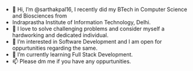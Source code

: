- 👋 Hi, I’m @sarthakpal16, I recently did my BTech in Computer Science and Biosciences from 
- Indraprastha Institute of Information Technology, Delhi.
- 💪 I love to solve challenging problems and consider myself a hardworking and dedicated individual. 
- 👀 I’m interested in Software Development and I am open for oppurtunities regarding the same. 
- 🌱 I’m currently learning Full Stack Development.
- 📫 Please dm me if you have any oppurtunities.

<!---
sarthakpal16/sarthakpal16 is a ✨ special ✨ repository because its `README.md` (this file) appears on your GitHub profile.
You can click the Preview link to take a look at your changes.
--->

